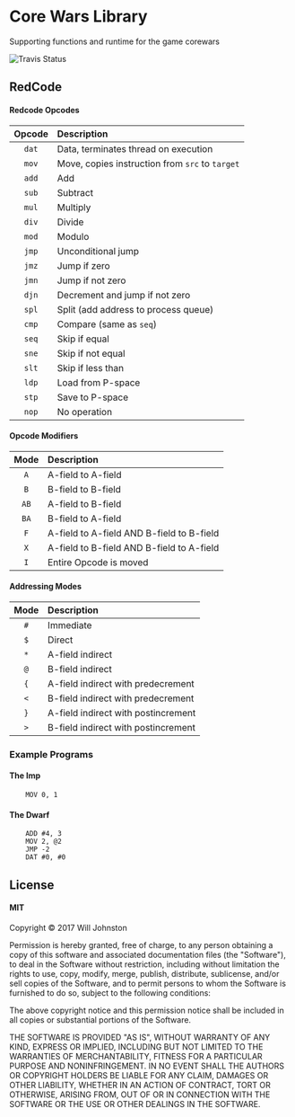 # Core Wars Library
Supporting functions and runtime for the game corewars

![Travis Status](https://travis-ci.org/wbjohnston/libcw.svg?branch=master)

## RedCode
#### Redcode Opcodes
|Opcode                  |Description                                          |
|:----------------------:|:----------------------------------------------------|
|`dat`                   |Data, terminates thread on execution                 |
|`mov`                   |Move, copies instruction from `src` to `target`      |
|`add`                   |Add                                                  |
|`sub`                   |Subtract                                             |
|`mul`                   |Multiply                                             |
|`div`                   |Divide                                               |
|`mod`                   |Modulo                                               |
|`jmp`                   |Unconditional jump                                   |
|`jmz`                   |Jump if zero                                         |
|`jmn`                   |Jump if not zero                                     |
|`djn`                   |Decrement and jump if not zero                       |
|`spl`                   |Split (add address to process queue)                 |
|`cmp`                   |Compare (same as `seq`)                              |
|`seq`                   |Skip if equal                                        |
|`sne`                   |Skip if not equal                                    |
|`slt`                   |Skip if less than                                    |
|`ldp`                   |Load from P-space                                    |
|`stp`                   |Save to P-space                                      |
|`nop`                   |No operation                                         |

#### Opcode Modifiers
|Mode                    |Description                                          |
|:----------------------:|:----------------------------------------------------|
|`A`                     |A-field to A-field                                   |
|`B`                     |B-field to B-field                                   |
|`AB`                    |A-field to B-field                                   |
|`BA`                    |B-field to A-field                                   |
|`F`                     |A-field to A-field AND B-field to B-field            |
|`X`                     |A-field to B-field AND B-field to A-field            |
|`I`                     |Entire Opcode is moved                               |

#### Addressing Modes
|Mode                    |Description                                          |
|:----------------------:|:----------------------------------------------------|
|`#`                     |Immediate                                            |
|`$`                     |Direct                                               |
|`*`                     |A-field indirect                                     |
|`@`                     |B-field indirect                                     |
|`{`                     |A-field indirect with predecrement                   |
|`<`                     |B-field indirect with predecrement                   |
|`}`                     |A-field indirect with postincrement                  |
|`>`                     |B-field indirect with postincrement                  |

### Example Programs
#### The Imp
```
    MOV 0, 1
```

#### The Dwarf
```
    ADD #4, 3
    MOV 2, @2
    JMP -2
    DAT #0, #0
```

## License
#### MIT
Copyright © 2017 Will Johnston

Permission is hereby granted, free of charge, to any person obtaining
a copy of this software and associated documentation files (the "Software"),
to deal in the Software without restriction, including without limitation
the rights to use, copy, modify, merge, publish, distribute, sublicense,
and/or sell copies of the Software, and to permit persons to whom the
Software is furnished to do so, subject to the following conditions:

The above copyright notice and this permission notice shall be included
in all copies or substantial portions of the Software.

THE SOFTWARE IS PROVIDED "AS IS", WITHOUT WARRANTY OF ANY KIND,
EXPRESS OR IMPLIED, INCLUDING BUT NOT LIMITED TO THE WARRANTIES
OF MERCHANTABILITY, FITNESS FOR A PARTICULAR PURPOSE AND NONINFRINGEMENT.
IN NO EVENT SHALL THE AUTHORS OR COPYRIGHT HOLDERS BE LIABLE FOR ANY CLAIM,
DAMAGES OR OTHER LIABILITY, WHETHER IN AN ACTION OF CONTRACT,
TORT OR OTHERWISE, ARISING FROM, OUT OF OR IN CONNECTION WITH THE SOFTWARE
OR THE USE OR OTHER DEALINGS IN THE SOFTWARE.

